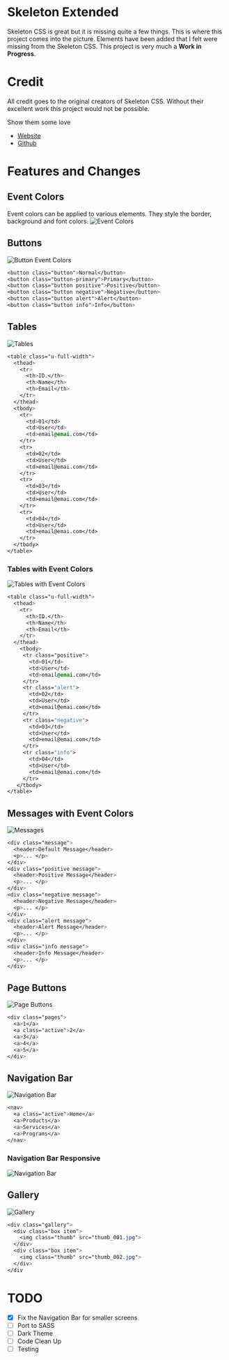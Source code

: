 # Skeleton Extended
Skeleton CSS is great but it is missing quite a few things. This is where this project comes into the picture. Elements have been added that I felt were missing from the Skeleton CSS. This project is very much a **Work in Progress**.

# Credit
All credit goes to the original creators of Skeleton CSS. Without their excellent work this project would not be possible.

Show them some love 
* [Website](http://getskeleton.com/)
* [Github](https://github.com/dhg/Skeleton/)

# Features and Changes
## Event Colors
Event colors can be applied to various elements. They style the border, background and font colors.
![Event Colors](screenshots/event_colors.png)

## Buttons
![Button Event Colors](screenshots/buttons.png)
```css
<button class="button">Normal</button>
<button class="button-primary">Primary</button>
<button class="button positive">Positive</button>
<button class="button negative">Negative</button>
<button class="button alert">Alert</button>
<button class="button info">Info</button>
```

## Tables
![Tables](screenshots/table.png)
```css
<table class="u-full-width">
  <thead>
    <tr>
      <th>ID.</th>
      <th>Name</th>
      <th>Email</th>
    </tr>
  </thead>
  <tbody>
    <tr>
      <td>01</td>
      <td>User</td>
      <td>email@emai.com</td>
    </tr>
    <tr>
      <td>02</td>
      <td>User</td>
      <td>email@emai.com</td>
    </tr>
    <tr>
      <td>03</td>
      <td>User</td>
      <td>email@emai.com</td>
    </tr>
    <tr>
      <td>04</td>
      <td>User</td>
      <td>email@emai.com</td>
    </tr>
  </tbody>
</table>
```

### Tables with Event Colors
![Tables with Event Colors](screenshots/table_event_colors.png)
```css
<table class="u-full-width">
  <thead>
    <tr>
      <th>ID.</th>
      <th>Name</th>
      <th>Email</th>
    </tr>
  </thead>
    <tbody>
     <tr class="positive">
       <td>01</td>
       <td>User</td>
       <td>email@emai.com</td>
     </tr>
     <tr class="alert">
       <td>02</td>
       <td>User</td>
       <td>email@emai.com</td>
     </tr>
     <tr class="negative">
       <td>03</td>
       <td>User</td>
       <td>email@emai.com</td>
     </tr>
     <tr class="info">
       <td>04</td>
       <td>User</td>
       <td>email@emai.com</td>
     </tr>
   </tbody>
</table>
```

## Messages with Event Colors
![Messages](screenshots/messages.png)
```css
<div class="message">
  <header>Default Message</header>
  <p>... </p>
</div>
<div class="positive message">
  <header>Positive Message</header>
  <p>... </p>
</div>
<div class="negative message">
  <header>Negative Message</header>
  <p>... </p>
</div>
<div class="alert message">
  <header>Alert Message</header>
  <p>... </p>
</div>
<div class="info message">
  <header>Info Message</header>
  <p>... </p>
</div>
```

## Page Buttons
![Page Buttons](screenshots/pages.png)
```css
<div class="pages">
  <a>1</a>
  <a class="active">2</a>
  <a>3</a>
  <a>4</a>
  <a>5</a>
</div>
```

## Navigation Bar
![Navigation Bar](screenshots/navbar.png)
```css
<nav>
  <a class="active">Home</a>
  <a>Products</a>
  <a>Services</a>
  <a>Programs</a>
</nav>
```

### Navigation Bar Responsive
![Navigation Bar](screenshots/navbar_responsive.png)

## Gallery
![Gallery](screenshots/gallery.png)
```css
<div class="gallery">
  <div class="box item">
    <img class="thumb" src="thumb_001.jpg">
  </div>
  <div class="box item">
    <img class="thumb" src="thumb_002.jpg">
  </div>
</div
```


# TODO
- [x] Fix the Navigation Bar for smaller screens
- [ ] Port to SASS
- [ ] Dark Theme
- [ ] Code Clean Up
- [ ] Testing
